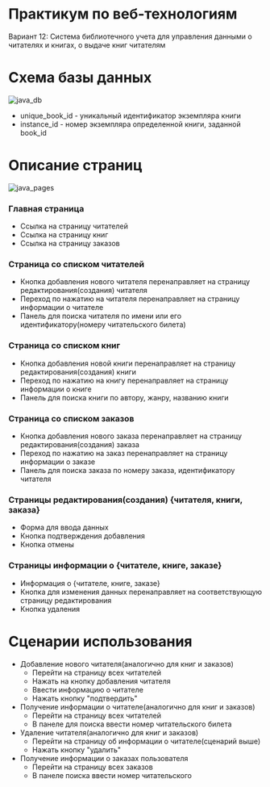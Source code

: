 # Практикум по веб-технологиям
Вариант 12: Система библиотечного учета для управления данными о читателях и книгах, о выдаче книг читателям
# Схема базы данных
![java_db](https://user-images.githubusercontent.com/67842019/164106223-37fd76e9-db69-4f50-896d-b9db70fdfcf3.png)
- unique_book_id - уникальный идентификатор экземпляра книги
- instance_id - номер экземпляра определенной книги, заданной book_id

# Описание страниц
![java_pages](https://user-images.githubusercontent.com/67842019/164106230-e34c59da-a31b-4cba-aa1f-60abf2266ead.png)
### Главная страница
- Ссылка на страницу читателей
- Ссылка на страницу книг
- Ссылка на страницу заказов
### Страница со списком читателей
- Кнопка добавления нового читателя перенаправляет на страницу редактирования(создания) читателя
- Переход по нажатию на читателя перенаправляет на страницу информации о читателе
- Панель для поиска читателя по имени или его идентификатору(номеру читательского билета)
### Страница со списком книг
- Кнопка добавления новой книги перенаправляет на страницу редактирования(создания) книги
- Переход по нажатию на книгу перенаправляет на страницу информации о книге
- Панель для поиска книги по автору, жанру, названию книги
### Страница со списком заказов
- Кнопка добавления нового заказа перенаправляет на страницу редактирования(создания) заказа
- Переход по нажатию на заказ перенаправляет на страницу информации о заказе
- Панель для поиска заказа по номеру заказа, идентификатору читателя
### Страницы редактирования(создания) {читателя, книги, заказа}
- Форма для ввода данных
- Кнопка подтверждения добавления
- Кнопка отмены
### Страницы информации о {читателе, книге, заказе}
- Информация о {читателе, книге, заказе}
- Кнопка для изменения данных перенаправляет на соответствующую страницу редактирования
- Кнопка удаления

# Сценарии использования
- Добавление нового читателя(аналогично для книг и заказов)
  - Перейти на страницу всех читателей
  - Нажать на кнопку добавления читателя
  - Ввести информацию о читателе
  - Нажать кнопку "подтвердить"
- Получение информации о читателе(аналогично для книг и заказов)
  - Перейти на страницу всех читателей
  - В панеле для поиска ввести номер читательского билета
- Удаление читателя(аналогично для книг и заказов)
  - Перейти на страницу об информации о читателе(сценарий выше)
  - Нажать кнопку "удалить"
- Получение информации о заказах пользователя
  - Перейти на страницу всех заказов
  - В панеле поиска ввести номер читательского
